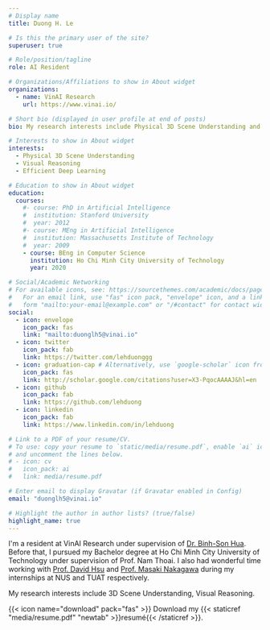 ```yaml
---
# Display name
title: Duong H. Le

# Is this the primary user of the site?
superuser: true

# Role/position/tagline
role: AI Resident

# Organizations/Affiliations to show in About widget
organizations:
  - name: VinAI Research
    url: https://www.vinai.io/

# Short bio (displayed in user profile at end of posts)
bio: My research interests include Physical 3D Scene Understanding and Reasoning.

# Interests to show in About widget
interests:
  - Physical 3D Scene Understanding
  - Visual Reasoning
  - Efficient Deep Learning

# Education to show in About widget
education:
  courses:
    #- course: PhD in Artificial Intelligence
    #  institution: Stanford University
    #  year: 2012
    #- course: MEng in Artificial Intelligence
    #  institution: Massachusetts Institute of Technology
    #  year: 2009
    - course: BEng in Computer Science
      institution: Ho Chi Minh City University of Technology
      year: 2020

# Social/Academic Networking
# For available icons, see: https://sourcethemes.com/academic/docs/page-builder/#icons
#   For an email link, use "fas" icon pack, "envelope" icon, and a link in the
#   form "mailto:your-email@example.com" or "/#contact" for contact widget.
social:
  - icon: envelope
    icon_pack: fas
    link: "mailto:duonglh5@vinai.io"
  - icon: twitter
    icon_pack: fab
    link: https://twitter.com/lehduonggg
  - icon: graduation-cap # Alternatively, use `google-scholar` icon from `ai` icon pack
    icon_pack: fas
    link: http://scholar.google.com/citations?user=X3-PqocAAAAJ&hl=en
  - icon: github
    icon_pack: fab
    link: https://github.com/lehduong
  - icon: linkedin
    icon_pack: fab
    link: https://www.linkedin.com/in/lehduong

# Link to a PDF of your resume/CV.
# To use: copy your resume to `static/media/resume.pdf`, enable `ai` icons in `params.toml`,
# and uncomment the lines below.
# - icon: cv
#   icon_pack: ai
#   link: media/resume.pdf

# Enter email to display Gravatar (if Gravatar enabled in Config)
email: "duonglh5@vinai.io"

# Highlight the author in author lists? (true/false)
highlight_name: true
---
```


I'm a resident at VinAI Research under supervision of [Dr. Binh-Son Hua](https://sonhua.github.io/). Before that, I pursued my Bachelor degree at Ho Chi Minh City University of Technology under supervision of Prof. Nam Thoai. I also had wonderful time working with [Prof. David Hsu](https://www.comp.nus.edu.sg/~dyhsu/) and
[Prof. Masaki Nakagawa](http://web.tuat.ac.jp/~nakagawa/en/nakagawa.html) during my internships at NUS and TUAT respectively.

My research interests include 3D Scene Understanding, Visual Reasoning.

{{< icon name="download" pack="fas" >}} Download my {{< staticref "media/resume.pdf" "newtab" >}}resumé{{< /staticref >}}.
